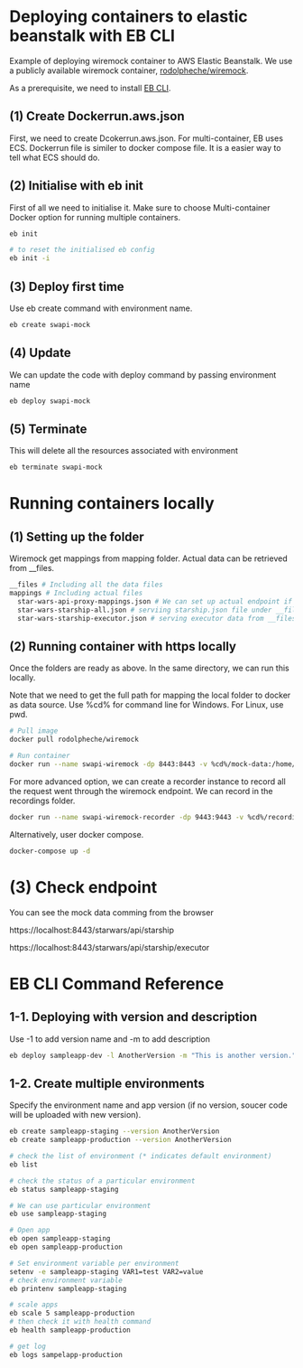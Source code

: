 # Deploying containers to elastic beanstalk with EB CLI

Example of deploying wiremock container to AWS Elastic Beanstalk. We use a publicly available wiremock container, [rodolpheche/wiremock](https://hub.docker.com/r/rodolpheche/wiremock/).

As a prerequisite, we need to install [EB CLI](https://docs.aws.amazon.com/elasticbeanstalk/latest/dg/eb-cli3-install.html).

## (1) Create Dockerrun.aws.json

First, we need to create Dcokerrun.aws.json. For multi-container, EB uses ECS. Dockerrun file is similer to docker compose file. It is a easier way to tell what ECS should do. 

## (2) Initialise with eb init

First of all we need to initialise it. Make sure to choose Multi-container Docker option for running multiple containers.

```bash
eb init

# to reset the initialised eb config
eb init -i
```

## (3) Deploy first time

Use eb create command with environment name.

```bash
eb create swapi-mock
```

## (4) Update

We can update the code with deploy command by passing environment name

```bash
eb deploy swapi-mock
```

## (5) Terminate

This will delete all the resources associated with environment

```bash
eb terminate swapi-mock
```

# Running containers locally

## (1) Setting up the folder

Wiremock get mappings from mapping folder. Actual data can be retrieved from __files.

```bash
__files # Including all the data files
mappings # Including actual files
  star-wars-api-proxy-mappings.json # We can set up actual endpoint if no mock was set
  star-wars-starship-all.json # serviing starship.json file under __files/starship/starship.json
  star-wars-starship-executor.json # serving executor data from __files/starship/starship-executor.json
```

## (2) Running container with https locally

Once the folders are ready as above. In the same directory, we can run this locally.

Note that we need to get the full path for mapping the local folder to docker as data source. Use %cd% for command line for Windows. For Linux, use pwd.

```bash
# Pull image
docker pull rodolpheche/wiremock

# Run container
docker run --name swapi-wiremock -dp 8443:8443 -v %cd%/mock-data:/home/wiremock rodolpheche/wiremock --https-port 8443 --verbose
```

For more advanced option, we can create a recorder instance to record all the request went through the wiremock endpoint. We can record in the recordings folder.

```bash
docker run --name swapi-wiremock-recorder -dp 9443:9443 -v %cd%/recordings:/home/wiremock rodolpheche/wiremock --proxy-all=https://starwars.api.com --record-mappings --https-port 9443 --verbose
```

Alternatively, user docker compose.

```bash
docker-compose up -d
```

# (3) Check endpoint

You can see the mock data comming from the browser

https://localhost:8443/starwars/api/starship

https://localhost:8443/starwars/api/starship/executor


# EB CLI Command Reference

## 1-1. Deploying with version and description

Use -1 to add version name and -m to add description

```bash
eb deploy sampleapp-dev -l AnotherVersion -m "This is another version."
```

## 1-2. Create multiple environments

Specify the environment name and app version (if no version, soucer code will be uploaded with new version).

```bash
eb create sampleapp-staging --version AnotherVersion
eb create sampleapp-production --version AnotherVersion

# check the list of environment (* indicates default environment)
eb list

# check the status of a particular environment
eb status sampleapp-staging

# We can use particular environment
eb use sampleapp-staging

# Open app
eb open sampleapp-staging
eb open sampleapp-production

# Set environment variable per environment
setenv -e sampleapp-staging VAR1=test VAR2=value
# check environment variable
eb printenv sampleapp-staging

# scale apps 
eb scale 5 sampleapp-production
# then check it with health command
eb health sampleapp-production

# get log
eb logs sampelapp-production
```